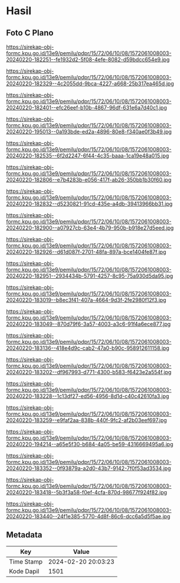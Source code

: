 # Hasil

## Foto C Plano

https://sirekap-obj-formc.kpu.go.id/13e9/pemilu/pdpr/15/72/06/10/08/1572061008003-20240220-182251--fe1932d2-5f08-4efe-8082-d59bdcc654e9.jpg

https://sirekap-obj-formc.kpu.go.id/13e9/pemilu/pdpr/15/72/06/10/08/1572061008003-20240220-182329--4c2055dd-9bca-4227-a668-25b317ea465d.jpg

https://sirekap-obj-formc.kpu.go.id/13e9/pemilu/pdpr/15/72/06/10/08/1572061008003-20240220-182401--efc26eef-b10b-4867-96df-631e6a7d40c1.jpg

https://sirekap-obj-formc.kpu.go.id/13e9/pemilu/pdpr/15/72/06/10/08/1572061008003-20240220-195013--0a193bde-ed2a-4896-80e8-f340ae0f3b49.jpg

https://sirekap-obj-formc.kpu.go.id/13e9/pemilu/pdpr/15/72/06/10/08/1572061008003-20240220-182535--6f2d2247-6f44-4c35-baaa-1ca19e48a015.jpg

https://sirekap-obj-formc.kpu.go.id/13e9/pemilu/pdpr/15/72/06/10/08/1572061008003-20240220-182806--e7b4283b-e056-417f-ab26-350bb1b30f60.jpg

https://sirekap-obj-formc.kpu.go.id/13e9/pemilu/pdpr/15/72/06/10/08/1572061008003-20240220-182832--d5230821-91cd-435e-a4db-39413966bb31.jpg

https://sirekap-obj-formc.kpu.go.id/13e9/pemilu/pdpr/15/72/06/10/08/1572061008003-20240220-182900--a07927cb-63e4-4b79-950b-b918e27d5eed.jpg

https://sirekap-obj-formc.kpu.go.id/13e9/pemilu/pdpr/15/72/06/10/08/1572061008003-20240220-182926--d61d087f-2701-48fa-897a-bce1404fe87f.jpg

https://sirekap-obj-formc.kpu.go.id/13e9/pemilu/pdpr/15/72/06/10/08/1572061008003-20240220-182951--2934434b-5791-4257-8c95-75a930d5da95.jpg

https://sirekap-obj-formc.kpu.go.id/13e9/pemilu/pdpr/15/72/06/10/08/1572061008003-20240220-183019--b8ec3f41-407a-4664-9d3f-2fe2980f12f3.jpg

https://sirekap-obj-formc.kpu.go.id/13e9/pemilu/pdpr/15/72/06/10/08/1572061008003-20240220-183049--870d79f6-3a57-4003-a3c6-91f4a6ece877.jpg

https://sirekap-obj-formc.kpu.go.id/13e9/pemilu/pdpr/15/72/06/10/08/1572061008003-20240220-183136--418e4d9c-cab2-47a0-b90c-958912611158.jpg

https://sirekap-obj-formc.kpu.go.id/13e9/pemilu/pdpr/15/72/06/10/08/1572061008003-20240220-183202--df967993-d771-4300-b583-f6423e2a554f.jpg

https://sirekap-obj-formc.kpu.go.id/13e9/pemilu/pdpr/15/72/06/10/08/1572061008003-20240220-183228--1c13df27-ed56-4956-8d1d-c40c42610fa3.jpg

https://sirekap-obj-formc.kpu.go.id/13e9/pemilu/pdpr/15/72/06/10/08/1572061008003-20240220-183259--e9faf2aa-838b-440f-9fc2-af2b03eef697.jpg

https://sirekap-obj-formc.kpu.go.id/13e9/pemilu/pdpr/15/72/06/10/08/1572061008003-20240220-194214--a65e5f30-b684-4a05-be59-4316669495a6.jpg

https://sirekap-obj-formc.kpu.go.id/13e9/pemilu/pdpr/15/72/06/10/08/1572061008003-20240220-183352--0f93879a-a2d0-43b7-9142-7f0f53ad3534.jpg

https://sirekap-obj-formc.kpu.go.id/13e9/pemilu/pdpr/15/72/06/10/08/1572061008003-20240220-183418--5b3f3a58-f0ef-4cfa-870d-98677f924f82.jpg

https://sirekap-obj-formc.kpu.go.id/13e9/pemilu/pdpr/15/72/06/10/08/1572061008003-20240220-183440--24f1e385-5770-4d8f-86c6-dcc6a5d5f5ae.jpg


## Metadata

| Key        | Value               |
| ---------- | ------------------- |
| Time Stamp | 2024-02-20 20:03:23 |
| Kode Dapil | 1501                |



